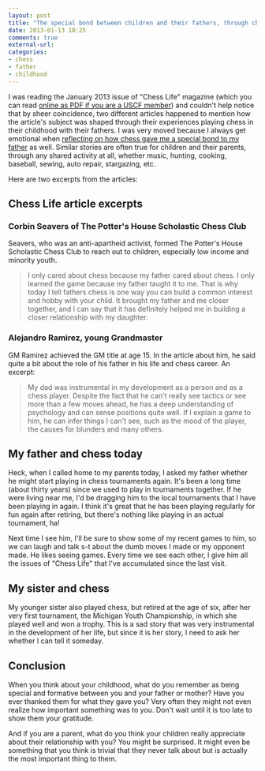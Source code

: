 ```yaml
---
layout: post
title: "The special bond between children and their fathers, through chess"
date: 2013-01-13 18:25
comments: true
external-url: 
categories: 
- chess
- father
- childhood
---
```

I was reading the January 2013 issue of "Chess Life" magazine (which you can read [online as PDF if you are a USCF member](http://www.uschess.org/content/view/12035/365/)) and couldn't help notice that by sheer coincidence, two different articles happened to mention how the article's subject was shaped through their experiences playing chess in their childhood with their fathers. I was very moved because I always get emotional when [reflecting on how chess gave me a special bond to my father](/blog/2012/06/03/why-i-am-grateful-that-my-father-never-let-me-win-a-chess-game-against-him/) as well. Similar stories are often true for children and their parents, through any shared activity at all, whether music, hunting, cooking, baseball, sewing, auto repair, stargazing, etc.

Here are two excerpts from the articles:

<!--more-->

## Chess Life article excerpts

### Corbin Seavers of The Potter's House Scholastic Chess Club

Seavers, who was an anti-apartheid activist, formed The Potter's House Scholastic Chess Club to reach out to children, especially low income and minority youth.

<blockquote>
I only cared about chess because my father cared about chess. I only learned the game because my father taught it to me. That is why today I tell fathers chess is one way you can build a common interest and hobby with your child. It brought my father and me closer together, and I can say that it has definitely helped me in building a closer relationship with my daughter.
</blockquote>

### Alejandro Ramirez, young Grandmaster

GM Ramirez achieved the GM title at age 15. In the article about him, he said quite a bit about the role of his father in his life and chess career. An excerpt:

<blockquote>
My dad was instrumental in my development as a person and as a chess player. Despite the fact that he can't really see tactics or see more than a few moves ahead, he has a deep understanding of psychology and can sense positions quite well. If I explain a game to him, he can infer things I can't see, such as the mood of the player, the causes for blunders and many others.
</blockquote>

## My father and chess today

Heck, when I called home to my parents today, I asked my father whether he might start playing in chess tournaments again. It's been a long time (about thirty years) since we used to play in tournaments together. If he were living near me, I'd be dragging him to the local tournaments that I have been playing in again. I think it's great that he has been playing regularly for fun again after retiring, but there's nothing like playing in an actual tournament, ha!

Next time I see him, I'll be sure to show some of my recent games to him, so we can laugh and talk s-t about the dumb moves I made or my opponent made. He likes seeing games. Every time we see each other, I give him all the issues of "Chess Life" that I've accumulated since the last visit.

## My sister and chess

My younger sister also played chess, but retired at the age of six, after her very first tournament, the Michigan Youth Championship, in which she played well and won a trophy. This is a sad story that was very instrumental in the development of her life, but since it is her story, I need to ask her whether I can tell it someday.

## Conclusion

When you think about your childhood, what do you remember as being special and formative between you and your father or mother? Have you ever thanked them for what they gave you? Very often they might not even realize how important something was to you. Don't wait until it is too late to show them your gratitude.

And if you are a parent, what do you think your children really appreciate about their relationship with you? You might be surprised. It might even be something that you think is trivial that they never talk about but is actually the most important thing to them.
